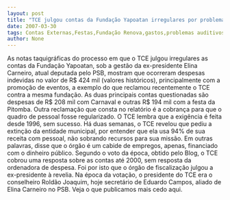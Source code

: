 ```yaml
---
layout: post
title: "TCE julgou contas da Fundação Yapoatan irregulares por problemas na comprovação de gastos com festas "
date: 2007-03-30
tags: Contas Externas,Festas,Fundação Renova,gastos,problemas auditivos
author: None
---
```

As notas taquigráficas do processo em que o TCE julgou irregulares as contas da Fundação Yapoatan, sob a gestão da ex-presidente Elina Carneiro, atual deputada pelo PSB, mostram que ocorreram despesas indevidas no valor de R$ 424 mil (valores históricos), principalmente com a promoção de eventos, a exemplo do que reclamou recentemente o TCE contra a mesma fundação.
As duas principais contas questionadas são despesas de R$ 208 mil com Carnaval e outras R$ 194 mil com a festa da Pitomba.
Outra reclamação que consta no relatório é a cobrança para que o quadro de pessoal fosse regularizado. O TCE lembra que a exigência é feita desde 1996, sem sucesso. Há duas semanas, o TCE revelou que pediu a extinção da entidade municipal, por entender que ela usa 94% de sua receita com pessoal, não sobrando recursos para sua missão.
Em outras palavras, disse que o órgão é um cabide de empregos, apenas, financiado com o dinheiro público.
Segundo o voto da época, obtido pelo Blog, o TCE cobrou uma resposta sobre as contas até 2000, sem resposta da ordenadora de despesa. Foi por isto que o órgão de fiscalização julgou a ex-presidente à revelia.
Na época da votação, o presidente do TCE era o conselheiro Roldão Joaquim, hoje secretário de Eduardo Campos, aliado de Elina Carneiro no PSB.
Veja o que publicamos mais cedo aqui. 